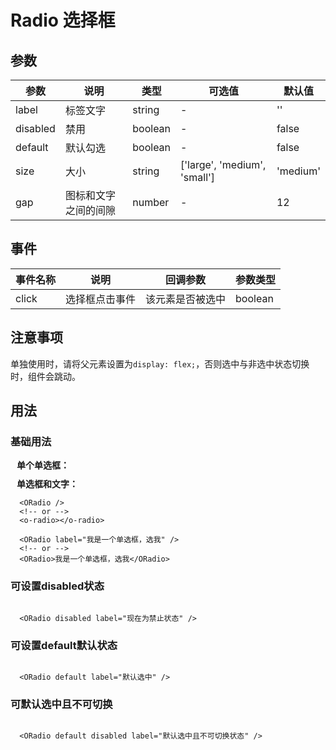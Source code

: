 # Radio 选择框

## 参数

| 参数       | 说明    | 类型      | 可选值       | 默认值   |
|---------- |-------- |---------- |-------------  |-------- |
| label      | 标签文字 | string  |   -    |     ''    |
| disabled   | 禁用    | boolean |   -    |     false    |
| default    | 默认勾选 | boolean |   -    |     false    |
| size       | 大小    | string  | ['large', 'medium', 'small'] |     'medium'    |
| gap        | 图标和文字之间的间隙 | number  |   -    |     12    |

## 事件

| 事件名称 | 说明 | 回调参数 | 参数类型 |
|---------|---------|---------|--------|
| click | 选择框点击事件 | 该元素是否被选中 | boolean |

## 注意事项
单独使用时，请将父元素设置为`display: flex;`，否则选中与非选中状态切换时，组件会跳动。

## 用法
### 基础用法

  <div class="my-wrapper">单个单选框：  <ORadio /> </div>
  <div class="my-wrapper">单选框和文字： <ORadio label="我是一个单选框，选我" /></div>

```vue
  <ORadio />
  <!-- or -->
  <o-radio></o-radio>

  <ORadio label="我是一个单选框，选我" />
  <!-- or -->
  <ORadio>我是一个单选框，选我</ORadio>
```

### 可设置disabled状态

  <div class="my-wrapper"><ORadio disabled label="现在为禁止状态" /> </div>

```vue
  <ORadio disabled label="现在为禁止状态" />
```

### 可设置default默认状态

  <div class="my-wrapper"><ORadio default label="默认选中" /> </div>

```vue
  <ORadio default label="默认选中" />
```

### 可默认选中且不可切换

  <div class="my-wrapper"><ORadio default disabled label="默认选中且不可切换状态" /> </div>

```vue
  <ORadio default disabled label="默认选中且不可切换状态" />
```

<style scoped>
  .my-wrapper {
    display: flex;
    font-weight: bold;
    margin: 10px;
  }
</style>